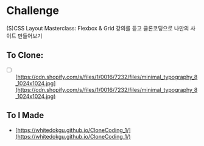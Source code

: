 # Challenge

(S)CSS Layout Masterclass: Flexbox & Grid 강의를 듣고 클론코딩으로 나만의 사이트 만들어보기

## To Clone:

- [ ] [https://cdn.shopify.com/s/files/1/0016/7232/files/minimal_typography_8_1024x1024.jpg](https://cdn.shopify.com/s/files/1/0016/7232/files/minimal_typography_8_1024x1024.jpg)

## To I Made

- [https://whitedokgu.github.io/CloneCoding_1/](https://whitedokgu.github.io/CloneCoding_1/)
